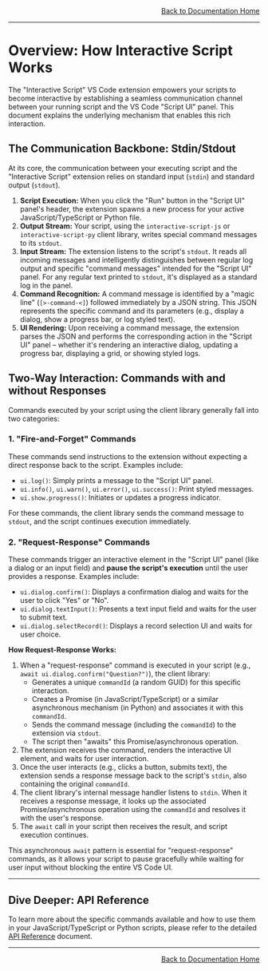 <div style="text-align: right;">
    <a href="documentation.md">Back to Documentation Home</a>
</div>

---

# Overview: How Interactive Script Works

The "Interactive Script" VS Code extension empowers your scripts to become interactive by establishing a seamless communication channel between your running script and the VS Code "Script UI" panel. This document explains the underlying mechanism that enables this rich interaction.


## The Communication Backbone: Stdin/Stdout

At its core, the communication between your executing script and the "Interactive Script" extension relies on standard input (`stdin`) and standard output (`stdout`).

1.  **Script Execution:** When you click the "Run" button in the "Script UI" panel's header, the extension spawns a new process for your active JavaScript/TypeScript or Python file.
2.  **Output Stream:** Your script, using the `interactive-script-js` or `interactive-script-py` client library, writes special command messages to its `stdout`.
3.  **Input Stream:** The extension listens to the script's `stdout`. It reads all incoming messages and intelligently distinguishes between regular log output and specific "command messages" intended for the "Script UI" panel. For any regular text printed to `stdout`, it's displayed as a standard log in the panel.
4.  **Command Recognition:** A command message is identified by a "magic line" (`[>-command-<]`) followed immediately by a JSON string. This JSON represents the specific command and its parameters (e.g., display a dialog, show a progress bar, or log styled text).
5.  **UI Rendering:** Upon receiving a command message, the extension parses the JSON and performs the corresponding action in the "Script UI" panel – whether it's rendering an interactive dialog, updating a progress bar, displaying a grid, or showing styled logs.

## Two-Way Interaction: Commands with and without Responses

Commands executed by your script using the client library generally fall into two categories:

### 1. "Fire-and-Forget" Commands

These commands send instructions to the extension without expecting a direct response back to the script. Examples include:

* `ui.log()`: Simply prints a message to the "Script UI" panel.
* `ui.info()`, `ui.warn()`, `ui.error()`, `ui.success()`: Print styled messages.
* `ui.show.progress()`: Initiates or updates a progress indicator.

For these commands, the client library sends the command message to `stdout`, and the script continues execution immediately.

### 2. "Request-Response" Commands

These commands trigger an interactive element in the "Script UI" panel (like a dialog or an input field) and **pause the script's execution** until the user provides a response. Examples include:

* `ui.dialog.confirm()`: Displays a confirmation dialog and waits for the user to click "Yes" or "No".
* `ui.dialog.textInput()`: Presents a text input field and waits for the user to submit text.
* `ui.dialog.selectRecord()`: Displays a record selection UI and waits for user choice.

**How Request-Response Works:**

1.  When a "request-response" command is executed in your script (e.g., `await ui.dialog.confirm("Question?")`), the client library:
    * Generates a unique `commandId` (a random GUID) for this specific interaction.
    * Creates a Promise (in JavaScript/TypeScript) or a similar asynchronous mechanism (in Python) and associates it with this `commandId`.
    * Sends the command message (including the `commandId`) to the extension via `stdout`.
    * The script then "awaits" this Promise/asynchronous operation.
2.  The extension receives the command, renders the interactive UI element, and waits for user interaction.
3.  Once the user interacts (e.g., clicks a button, submits text), the extension sends a response message back to the script's `stdin`, also containing the original `commandId`.
4.  The client library's internal message handler listens to `stdin`. When it receives a response message, it looks up the associated Promise/asynchronous operation using the `commandId` and resolves it with the user's response.
5.  The `await` call in your script then receives the result, and script execution continues.

This asynchronous `await` pattern is essential for "request-response" commands, as it allows your script to pause gracefully while waiting for user input without blocking the entire VS Code UI.

---

## Dive Deeper: API Reference

To learn more about the specific commands available and how to use them in your JavaScript/TypeScript or Python scripts, please refer to the detailed [API Reference](api.md) document.

---
<div style="text-align: right;">
    <a href="documentation.md">Back to Documentation Home</a>
</div>